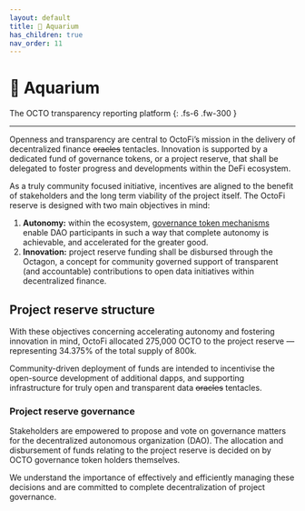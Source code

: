 ```yaml
---
layout: default
title: 🧾 Aquarium
has_children: true
nav_order: 11
---
```


# 🧾 Aquarium

The OCTO transparency reporting platform
{: .fs-6 .fw-300 }

---

Openness and transparency are central to OctoFi’s mission in the delivery of decentralized finance <s>oracles</s> tentacles. Innovation is supported by a dedicated fund of governance tokens, or a project reserve, that shall be delegated to foster progress and developments within the DeFi ecosystem. 

As a truly community focused initiative, incentives are aligned to the benefit of stakeholders and the long term viability of the project itself. The OctoFi reserve is designed with two main objectives in mind:

1. **Autonomy:** within the ecosystem, [governance token mechanisms](https://octo.fi/blog/gov-token-mech) enable DAO participants in such a way that complete autonomy is achievable, and accelerated for the greater good.
2. **Innovation:** project reserve funding shall be disbursed through the Octagon, a concept for community governed support of transparent (and accountable) contributions to open data initiatives within decentralized finance. 

## Project reserve structure

With these objectives concerning accelerating autonomy and fostering innovation in mind, OctoFi allocated 275,000 OCTO to the project reserve — representing 34.375% of the total supply of 800k. 

Community-driven deployment of funds are intended to incentivise the open-source development of additional dapps, and supporting infrastructure for truly open and transparent data <s>oracles</s> tentacles.

### Project reserve governance

Stakeholders are empowered to propose and vote on governance matters for the decentralized autonomous organization (DAO). The allocation and disbursement of funds relating to the project reserve is decided on by OCTO governance token holders themselves. 

We understand the importance of effectively and efficiently managing these decisions and are committed to complete decentralization of project governance. 
